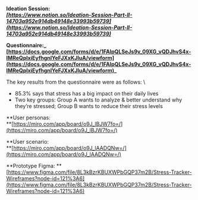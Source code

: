 **Ideation Session: \
_[https://www.notion.so/Ideation-Session-Part-II-14703a952e914db49148e33993b59739](https://www.notion.so/Ideation-Session-Part-II-14703a952e914db49148e33993b59739)_**

**Questionnaire:_ \
[https://docs.google.com/forms/d/e/1FAIpQLSeJs9v_09XG_vQDJhvS4x-IMReQplxiEyfhgnlYeFJXxKJluA/viewform](https://docs.google.com/forms/d/e/1FAIpQLSeJs9v_09XG_vQDJhvS4x-IMReQplxiEyfhgnlYeFJXxKJluA/viewform)_**

The key results from the questionnaire were as follows: \




* 85.3% says that stress has a big impact on their daily lives
* Two key groups: Group A wants to analyze & better understand why they’re stressed; Group B wants to reduce their stress levels

**User personas: \
**[https://miro.com/app/board/o9J_lBJW7fo=/](https://miro.com/app/board/o9J_lBJW7fo=/)

**User scenario: \
**[https://miro.com/app/board/o9J_lAADQNw=/](https://miro.com/app/board/o9J_lAADQNw=/) 

**Prototype Figma: **[https://www.figma.com/file/8L3kBzrKBUXWPbGQP37m2B/Stress-Tracker-Wireframes?node-id=121%3A6](https://www.figma.com/file/8L3kBzrKBUXWPbGQP37m2B/Stress-Tracker-Wireframes?node-id=121%3A6) 
